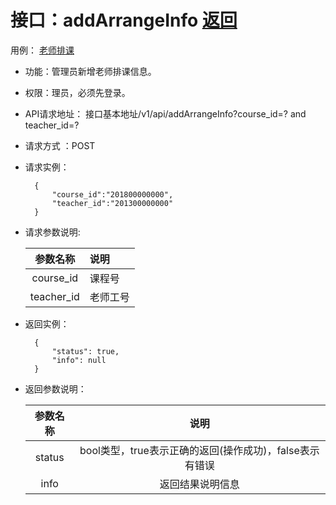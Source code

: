 # 接口：addArrangeInfo  [返回](../README.md)
用例： [老师排课](../用例/老师排课.md)

- 功能：管理员新增老师排课信息。

- 权限：理员，必须先登录。

- API请求地址： 接口基本地址/v1/api/addArrangeInfo?course_id=? and teacher_id=?

- 请求方式 ：POST

- 请求实例：

        {
            "course_id":"201800000000",
            "teacher_id":"201300000000"
        }

- 请求参数说明:

  |参数名称|说明|
  |:--:|:--|
  |course_id|课程号|
  |teacher_id|老师工号|

- 返回实例：

        {
            "status": true,
            "info": null
        }

- 返回参数说明：

  |参数名称|说明|
  |:--:|:--:|
  |status|bool类型，true表示正确的返回(操作成功)，false表示有错误|
  |info|返回结果说明信息|
